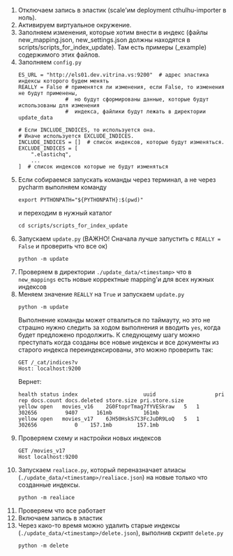 1) Отключаем запись в эластик (scale'им deployment cthulhu-importer в ноль).
2) Активируем виртуальное окружение.
3) Заполняем изменения, которые хотим внести в индекс (файлы new_mapping.json, new_settings.json должны находятся в scripts/scripts_for_index_update). Там есть примеры (_example) содержимого этих файлов.
4) Заполняем `config.py`
    ```
    ES_URL = "http://els01.dev.vitrina.vs:9200"  # адрес эластика индексы которого будем менять
    REALLY = False # применятся ли изменения, если False, то изменения не будут применены, 
                   #  но будут сформированы данные, которые будут использованы для изменения 
                   #  индекса, файлики будут лежать в директории update_data
   
   # Если INCLUDE_INDICES, то используется она.
   # Иначе используется EXCLUDE_INDICES.
   INCLUDE_INDICES = []  # список индексов, которые будут изменяться. 
   EXCLUDE_INDICES = [
        ".elastichq",
        ...
    ]  # список индексов которые не будут изменяться
    ```
5) Если собираемся запускать команды через терминал, а не через pycharm выполняем команду
    ```
    export PYTHONPATH="${PYTHONPATH}:$(pwd)"
    ```
    и переходим в нужный каталог
    ```
    cd scripts/scripts_for_index_update
    ```
6) Запускаем `update.py` (ВАЖНО! Сначала лучше запустить с `REALLY = False` и проверить что все ок)
    ```
    python -m update
    ```
7) Проверяем в директории `./update_data/<timestamp>` что в `new_mappings` есть новые корректные mapping'и для всех нужных индексов 
8) Меняем значение `REALLY` на `True` и запускаем `update.py`
    ```
    python -m update
    ```
    Выполнение команды может отвалиться по таймауту, но это не страшно нужно следить за ходом выполнения и вводить `yes`, когда будет предложено продолжить. К следующему шагу можно преступать когда созданы все новые индексы и все документы из старого индекса переиндексированы, это можно проверить так:
    ```
    GET /_cat/indices?v
    Host: localhost:9200
    ```
    Вернет:
    ```
    health status index                     uuid                   pri rep docs.count docs.deleted store.size pri.store.size
    yellow open   movies_v16    2G0FtoprTmag7fYVESkraw   5   1     302656         9407      161mb          161mb
    yellow open   movies_v17    6JH50HskS7C3FcJuDR9LoQ   5   1     302656            0    157.1mb        157.1mb
    ```
9)  Проверяем схему и настройки новых индексов
    ```
    GET /movies_v17
    Host localhost:9200
    ```
10) Запускаем `realiace.py`, который переназначает алиасы (`./update_data/<timestamp>/realiace.json`) на новые только что созданные индексы.
    ```
    python -m realiace
    ```
11) Проверяем что все работает
12) Включаем запись в эластик
13) Через како-то время можно удалить старые индексы (`./update_data/<timestamp>/delete.json`), выполнив скрипт `delete.py`
    ```
    python -m delete
    ```
